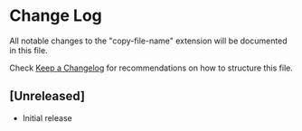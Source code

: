 # Change Log

All notable changes to the "copy-file-name" extension will be documented in this file.

Check [Keep a Changelog](http://keepachangelog.com/) for recommendations on how to structure this file.

## [Unreleased]

- Initial release